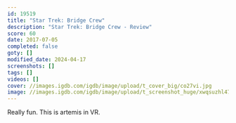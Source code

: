 ```yaml
---
id: 19519
title: "Star Trek: Bridge Crew"
description: "Star Trek: Bridge Crew - Review"
score: 60
date: 2017-07-05
completed: false
goty: []
modified_date: 2024-04-17
screenshots: []
tags: []
videos: []
cover: //images.igdb.com/igdb/image/upload/t_cover_big/co27vi.jpg
image: //images.igdb.com/igdb/image/upload/t_screenshot_huge/xwqsuzhl47rzm1fxokwa.jpg
---
```

Really fun. This is artemis in VR.